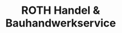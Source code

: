 ---
title: "ROTH Handel & Bauhandwerkservice"
url: /hofstaetten-an-der-raab/roth-handel-und-bauhandwerkservice/
shop: Badezimmer
---